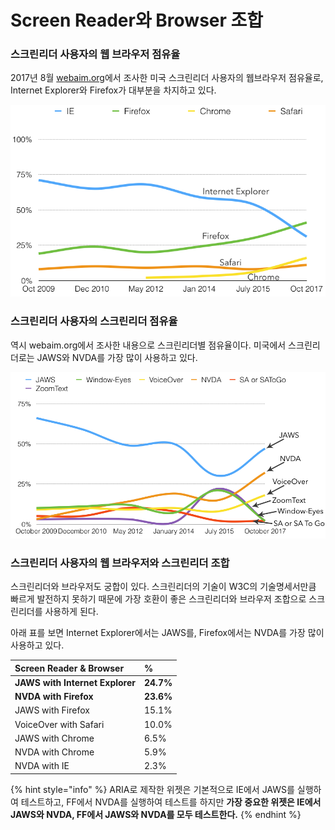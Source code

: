 # Screen Reader와 Browser 조합

### 스크린리더 사용자의 웹 브라우저 점유율

2017년 8월 [webaim.org](https://webaim.org/projects/screenreadersurvey7/)에서 조사한 미국 스크린리더 사용자의 웹브라우저 점유율로, Internet Explorer와 Firefox가 대부분을 차지하고 있다.

![](../../.gitbook/assets/image%20%2848%29.png)



###  스크린리더 사용자의 스크린리더 점유율

역시 webaim.org에서 조사한 내용으로 스크린리더별 점유율이다. 미국에서 스크린리더로는 JAWS와 NVDA를 가장 많이 사용하고 있다.

![](../../.gitbook/assets/image%20%2826%29.png)



### 스크린리더 사용자의 웹 브라우저와 스크린리더 조합

스크린리더와 브라우저도 궁합이 있다. 스크린리더의 기술이 W3C의 기술명세서만큼 빠르게 발전하지 못하기 때문에 가장 호환이 좋은 스크린리더와 브라우저 조합으로 스크린리더를 사용하게 된다.

아래 표를 보면 Internet Explorer에서는 JAWS를, Firefox에서는 NVDA를 가장 많이 사용하고 있다.

| Screen Reader & Browser | % |
| :--- | :--- |
|  **JAWS with Internet Explorer** |  **24.7%** |
|  **NVDA with Firefox** |  **23.6%** |
|  JAWS with Firefox |  15.1% |
|  VoiceOver with Safari |  10.0% |
|  JAWS with Chrome |  6.5% |
|  NVDA with Chrome |  5.9% |
|  NVDA with IE |  2.3% |

{% hint style="info" %}
ARIA로 제작한 위젯은 기본적으로 IE에서 JAWS를 실행하여 테스트하고, FF에서 NVDA를 실행하여 테스트를 하지만  **가장 중요한 위젯은 IE에서 JAWS와 NVDA, FF에서 JAWS와 NVDA를 모두 테스트한다.**
{% endhint %}

